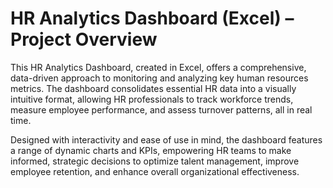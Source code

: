 # HR Analytics Dashboard (Excel) – Project Overview

This HR Analytics Dashboard, created in Excel, offers a comprehensive, data-driven approach to monitoring and analyzing key human resources metrics. The dashboard consolidates essential HR data into a visually intuitive format, allowing HR professionals to track workforce trends, measure employee performance, and assess turnover patterns, all in real time.

Designed with interactivity and ease of use in mind, the dashboard features a range of dynamic charts and KPIs, empowering HR teams to make informed, strategic decisions to optimize talent management, improve employee retention, and enhance overall organizational effectiveness.
